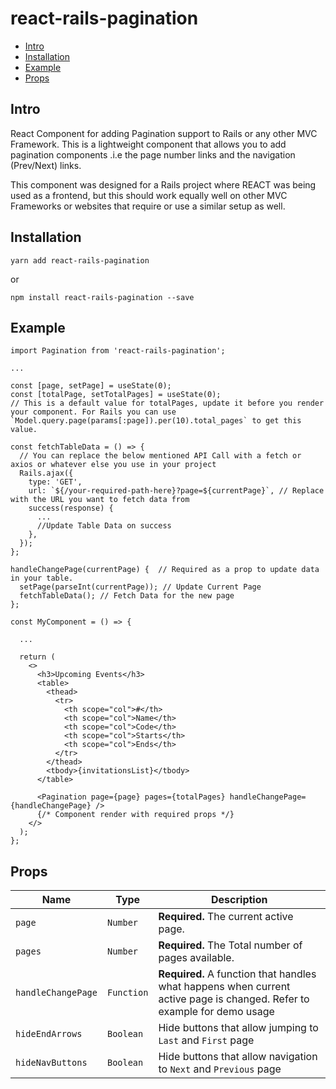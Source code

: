 # react-rails-pagination

- [Intro](#intro)
- [Installation](#installation)
- [Example](#example)
- [Props](#props)


## Intro
React Component for adding Pagination support to Rails or any other MVC Framework. This is a lightweight component that allows you to add pagination components .i.e the page number links and the navigation (Prev/Next) links.

This component was designed for a Rails project where REACT was being used as a frontend, but this should work equally well on other MVC Frameworks or websites that require or use a similar setup as well.

## Installation
```shell
yarn add react-rails-pagination
```

or

```shell
npm install react-rails-pagination --save
```

## Example

```JSX
import Pagination from 'react-rails-pagination';

...

const [page, setPage] = useState(0);
const [totalPage, setTotalPages] = useState(0);
// This is a default value for totalPages, update it before you render your component. For Rails you can use `Model.query.page(params[:page]).per(10).total_pages` to get this value.

const fetchTableData = () => {
  // You can replace the below mentioned API Call with a fetch or axios or whatever else you use in your project
  Rails.ajax({
    type: 'GET',
    url: `${/your-required-path-here}?page=${currentPage}`, // Replace with the URL you want to fetch data from
    success(response) {
      ...
      //Update Table Data on success
    },
  });
};

handleChangePage(currentPage) {  // Required as a prop to update data in your table.
  setPage(parseInt(currentPage)); // Update Current Page
  fetchTableData(); // Fetch Data for the new page
};

const MyComponent = () => {

  ...

  return (
    <>
      <h3>Upcoming Events</h3>
      <table>
        <thead>
          <tr>
            <th scope="col">#</th>
            <th scope="col">Name</th>
            <th scope="col">Code</th>
            <th scope="col">Starts</th>
            <th scope="col">Ends</th>
          </tr>
        </thead>
        <tbody>{invitationsList}</tbody>
      </table>

      <Pagination page={page} pages={totalPages} handleChangePage={handleChangePage} />
      {/* Component render with required props */}
    </>
  );
};
```

## Props

| Name                     | Type       | Description                                                                                  |
| ------------------------ | ---------- | -------------------------------------------------------------------------------------------- |
| `page`                   | `Number`   | **Required.** The current active page.                                                       |
| `pages`                  | `Number`   | **Required.** The Total number of pages available.                                           |
| `handleChangePage`       | `Function` | **Required.** A function that handles what happens when current active page is changed. Refer to example for demo usage |
| `hideEndArrows`          | `Boolean`  | Hide buttons that allow jumping to `Last` and `First` page                                   |
| `hideNavButtons`         | `Boolean`  | Hide buttons that allow navigation to `Next` and `Previous` page                             |